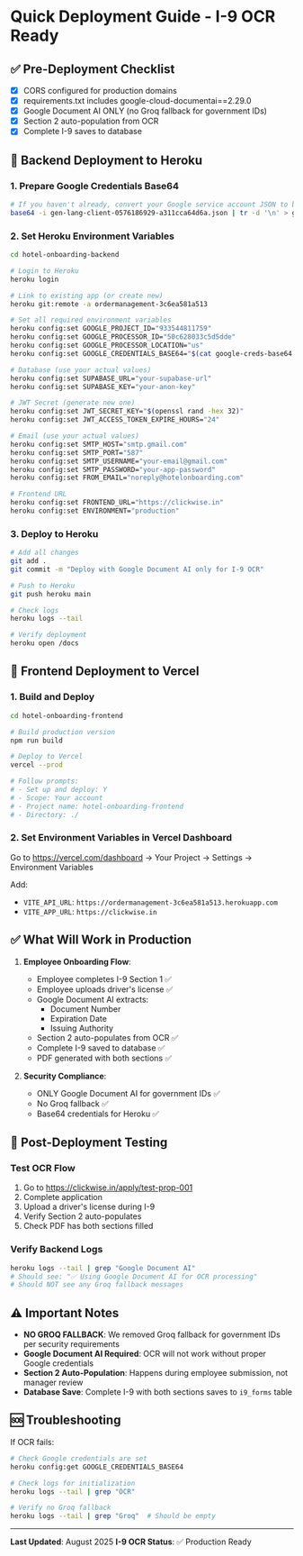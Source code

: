 # Quick Deployment Guide - I-9 OCR Ready

## ✅ Pre-Deployment Checklist
- [x] CORS configured for production domains
- [x] requirements.txt includes google-cloud-documentai==2.29.0
- [x] Google Document AI ONLY (no Groq fallback for government IDs)
- [x] Section 2 auto-population from OCR
- [x] Complete I-9 saves to database

## 🚀 Backend Deployment to Heroku

### 1. Prepare Google Credentials Base64
```bash
# If you haven't already, convert your Google service account JSON to base64:
base64 -i gen-lang-client-0576186929-a311cca64d6a.json | tr -d '\n' > google-creds-base64.txt
```

### 2. Set Heroku Environment Variables
```bash
cd hotel-onboarding-backend

# Login to Heroku
heroku login

# Link to existing app (or create new)
heroku git:remote -a ordermanagement-3c6ea581a513

# Set all required environment variables
heroku config:set GOOGLE_PROJECT_ID="933544811759"
heroku config:set GOOGLE_PROCESSOR_ID="50c628033c5d5dde"
heroku config:set GOOGLE_PROCESSOR_LOCATION="us"
heroku config:set GOOGLE_CREDENTIALS_BASE64="$(cat google-creds-base64.txt)"

# Database (use your actual values)
heroku config:set SUPABASE_URL="your-supabase-url"
heroku config:set SUPABASE_KEY="your-anon-key"

# JWT Secret (generate new one)
heroku config:set JWT_SECRET_KEY="$(openssl rand -hex 32)"
heroku config:set JWT_ACCESS_TOKEN_EXPIRE_HOURS="24"

# Email (use your actual values)
heroku config:set SMTP_HOST="smtp.gmail.com"
heroku config:set SMTP_PORT="587"
heroku config:set SMTP_USERNAME="your-email@gmail.com"
heroku config:set SMTP_PASSWORD="your-app-password"
heroku config:set FROM_EMAIL="noreply@hotelonboarding.com"

# Frontend URL
heroku config:set FRONTEND_URL="https://clickwise.in"
heroku config:set ENVIRONMENT="production"
```

### 3. Deploy to Heroku
```bash
# Add all changes
git add .
git commit -m "Deploy with Google Document AI only for I-9 OCR"

# Push to Heroku
git push heroku main

# Check logs
heroku logs --tail

# Verify deployment
heroku open /docs
```

## 🎨 Frontend Deployment to Vercel

### 1. Build and Deploy
```bash
cd hotel-onboarding-frontend

# Build production version
npm run build

# Deploy to Vercel
vercel --prod

# Follow prompts:
# - Set up and deploy: Y
# - Scope: Your account
# - Project name: hotel-onboarding-frontend
# - Directory: ./
```

### 2. Set Environment Variables in Vercel Dashboard
Go to https://vercel.com/dashboard → Your Project → Settings → Environment Variables

Add:
- `VITE_API_URL`: `https://ordermanagement-3c6ea581a513.herokuapp.com`
- `VITE_APP_URL`: `https://clickwise.in`

## ✅ What Will Work in Production

1. **Employee Onboarding Flow**:
   - Employee completes I-9 Section 1 ✅
   - Employee uploads driver's license ✅
   - Google Document AI extracts:
     - Document Number
     - Expiration Date
     - Issuing Authority
   - Section 2 auto-populates from OCR ✅
   - Complete I-9 saved to database ✅
   - PDF generated with both sections ✅

2. **Security Compliance**:
   - ONLY Google Document AI for government IDs ✅
   - No Groq fallback ✅
   - Base64 credentials for Heroku ✅

## 🧪 Post-Deployment Testing

### Test OCR Flow
1. Go to https://clickwise.in/apply/test-prop-001
2. Complete application
3. Upload a driver's license during I-9
4. Verify Section 2 auto-populates
5. Check PDF has both sections filled

### Verify Backend Logs
```bash
heroku logs --tail | grep "Google Document AI"
# Should see: "✅ Using Google Document AI for OCR processing"
# Should NOT see any Groq fallback messages
```

## ⚠️ Important Notes

- **NO GROQ FALLBACK**: We removed Groq fallback for government IDs per security requirements
- **Google Document AI Required**: OCR will not work without proper Google credentials
- **Section 2 Auto-Population**: Happens during employee submission, not manager review
- **Database Save**: Complete I-9 with both sections saves to `i9_forms` table

## 🆘 Troubleshooting

If OCR fails:
```bash
# Check Google credentials are set
heroku config:get GOOGLE_CREDENTIALS_BASE64

# Check logs for initialization
heroku logs --tail | grep "OCR"

# Verify no Groq fallback
heroku logs --tail | grep "Groq"  # Should be empty
```

---

**Last Updated**: August 2025
**I-9 OCR Status**: ✅ Production Ready